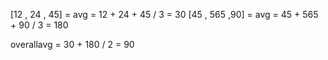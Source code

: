[12 , 24 , 45] = avg = 12 + 24 + 45 / 3 = 30
[45 , 565 ,90] = avg = 45 + 565 + 90 / 3 = 180

overallavg = 30 + 180 / 2 = 90